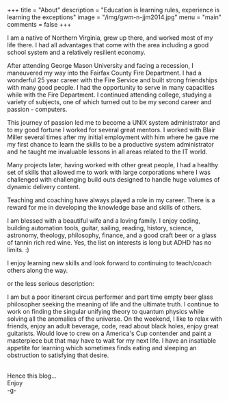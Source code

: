 +++
title = "About"
description = "Education is learning rules, experience is learning the exceptions"
image = "/img/gwm-n-jjm2014.jpg"
menu = "main"
comments = false
+++

<p class="introduction">I am a native of Northern Virginia, grew up there, and worked most of my life there. I had all advantages that come with the area including a good school system and a relatively resilient economy.</p>

After attending George Mason University and facing a recession, I maneuvered my way into the Fairfax County Fire Department. I had a wonderful 25 year career with the Fire Service and built strong friendships with many good people. I had the opportunity to serve in many capacities while with the Fire Department. I continued attending college, studying a variety of subjects, one of which turned out to be  my second career and passion - computers.

This journey of passion led me to become a UNIX system administrator and to my good fortune I worked for several great mentors. I worked with Blair Miller several times after my initial employment with him where he gave me my first chance to learn the skills to be a productive system administrator and he taught me invaluable lessons in all areas related to the IT world.

Many projects later, having worked with other great people, I had a healthy set of skills that allowed me to work with large corporations where I was challenged with challenging build outs designed to handle huge volumes of dynamic delivery content.

Teaching and coaching have always played a role in my career.   There is a reward for me in developing the knowledge base and skills of others.

I am blessed with a beautiful wife and a loving family. I enjoy coding, building automation tools, guitar, sailing, reading, history, science, astronomy, theology, philosophy, finance, and a good craft beer or a glass of tannin rich red wine. Yes, the list on interests is long but ADHD has no limits. :)

I enjoy learning new skills and look forward to continuing to teach/coach others along the way. 

or the less serious description:

I am but a poor itinerant circus performer and part time empty beer glass philosopher seeking the meaning of life and the ultimate truth. I continue to work on finding the singular unifying theory to quantum physics while solving all the anomalies of the universe. On the weekend, I like to relax with friends, enjoy an adult beverage, code, read about black holes, enjoy great guitarists. Would love to crew on a America's Cup contender and paint a masterpiece but that may have to wait for my next life. I have an insatiable appetite for learning which sometimes finds eating and sleeping an obstruction to satisfying that desire.

<br>
Hence this blog...
<br>
Enjoy
<br>
-g-
<br>
